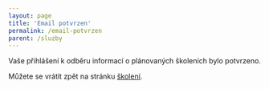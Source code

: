 ```yaml
---
layout: page
title: 'Email potvrzen'
permalink: /email-potvrzen
parent: /sluzby
---
```


Vaše přihlášení k odběru informací o plánovaných školeních bylo potvrzeno.

Můžete se vrátit zpět na stránku [školení](/sluzby).
